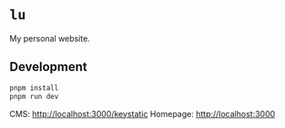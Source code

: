 # `lu`

My personal website.

## Development

```bash
pnpm install
pnpm run dev
```
CMS: [http://localhost:3000/keystatic](http://localhost:3000/keystatic)
Homepage: [http://localhost:3000](http://localhost:3000)
